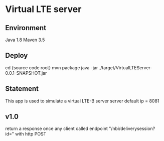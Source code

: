 Virtual LTE server
===========================

Environment
---
Java 1.8
Maven 3.5

Deploy
---
cd {source code root}
mvn package
java -jar ./target/VirtualLTEServer-0.0.1-SNAPSHOT.jar


Statement
---
This app is used to simulate a virtual LTE-B server
server default ip = 8081


v1.0
---
return a response once any client called endpoint "/nbi/deliverysession?id=<DeliverySessionId>" with http POST
